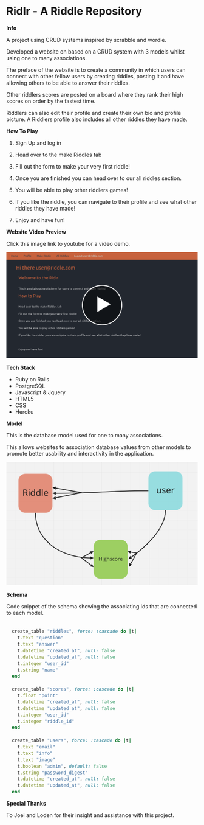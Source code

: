# Ridlr - A Riddle Repository

**Info**

A project using CRUD systems inspired by scrabble and wordle. 

Developed a website on based on a CRUD system with 3 models whilst using one to many associations. 

The preface of the website is to create a community in which users can connect with other fellow users by creating riddles, posting it and have allowing others to be able to answer their riddles. 

Other riddlers scores are posted on a board where they rank their high scores on order by the fastest time.

Riddlers can also edit their profile and create their own bio and profile picture. A Riddlers profile also includes all other riddles they have made.

**How To Play**

1. Sign Up and log in

1. Head over to the make Riddles tab

1. Fill out the form to make your very first riddle!

1. Once you are finished you can head over to our all riddles section.

1. You will be able to play other riddlers games!

1. If you like the riddle, you can navigate to their profile and see what other riddles they have made!

1. Enjoy and have fun!


**Website Video Preview**

Click this image link to youtube for a video demo.

[![Link to video](Playbutton.png)](https://youtu.be/evxHLmFtDXs)

**Tech Stack**

* Ruby on Rails
* PostgreSQL
* Javascript & Jquery
* HTML5
* CSS
* Heroku

**Model**

This is the database model used for one to many associations. 

This allows websites to association database values from other models to promote better usability and interactivity in the application.

![Database models](model.png)

**Schema**

Code snippet of the schema showing the associating ids that are connected to each model.

```ruby

  create_table "riddles", force: :cascade do |t|
    t.text "question"
    t.text "answer"
    t.datetime "created_at", null: false
    t.datetime "updated_at", null: false
    t.integer "user_id"
    t.string "name"
  end

  create_table "scores", force: :cascade do |t|
    t.float "point"
    t.datetime "created_at", null: false
    t.datetime "updated_at", null: false
    t.integer "user_id"
    t.integer "riddle_id"
  end

  create_table "users", force: :cascade do |t|
    t.text "email"
    t.text "info"
    t.text "image"
    t.boolean "admin", default: false
    t.string "password_digest"
    t.datetime "created_at", null: false
    t.datetime "updated_at", null: false
  end

```

**Special Thanks**

To Joel and Loden for their insight and assistance with this project.

